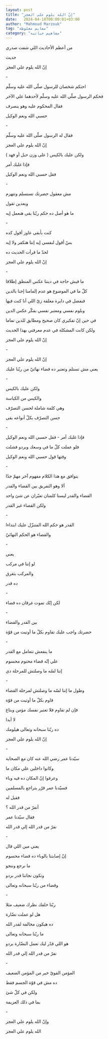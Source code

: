 ```yaml
---
layout: post
title: "إنّ الله يلوم على العجز"
date:   2024-04-10T00:00:01+03:00
author: "Mahmoud Marzouk"
tag: "مفايم مغلوطة"
category: "مفاهيم حياتيه"
---
```



من أعظم الأحاديث اللي شفت صدري

حديث

إنّ الله يلوم علي العجز

\-

احتكم شخصان للرسول صلّى الله عليه وسلّم

فحكم الرسول صلّي الله عليه وسلّم لأحدهما علي الآخر

فقال المحكوم عليه وهو ينصرف

حسبي الله ونعم الوكيل

\-

فقال له الرسول صلّى الله عليه وسلّم

إنّ الله يلوم علي العجز

ولكن عليك بالكيس ( على وزن حبل أو فهد )

فإذا غلبك أمر

فقل حسبي الله ونعم الوكيل

\-

مش معقول حضرتك تستسلم وتتهزم

وبعدين تقول

ما هو أصل ده حكم ربّنا بقى هنعمل إيه

\-

كنت بأبقى عاوز أقول كده

بسّ أقول لنفسي إيه إنتا هتكفر ولا إيه

لحدّ ما قرأت الحديث ده

إنّ الله يلوم علي العجز

\-

ما فيش حاجة في ديننا عكس المنطق إطلاقا

كلّ ما في الموضوع هو عدم إلمامنا إحنا بالدين

فنفضل في دايرة مغلقة زيّ اللي أنا كنت فيها

وبلوم نفسي ومعتبر نفسي بفكّر عكس الدين

في حين إنّ تفكيري كان صحيح ومطابق للدين تماما

ولكن كانت المشكلة في عدم معرفتي بهذا الحديث

إنّ الله يلوم على العجز

\-

إنّ الله يلوم علي العجز

يعني مش تستلم وتعتبر ده قضاء نهائيّ من ربّنا عليك

\-

ولكن عليك بالكيس

والكيس من الكياسة

وهي كلمة شاملة لحسن التصرّف

حسن التصرّف بكلّ أنواعه بقى

\-

فإذا غلبك أمر - فقل حسبي الله ونعم الوكيل

فلو عملت كلّ ما في وسعك وبردو فشلت

وقتها قول حسبي الله ونعم الوكيل

\-

يتوافق مع هذا الكلام مفهوم آخر مهمّ جدّا

ألا وهو التفريق بين القضاء والقدر

القضاء والقدر ليستا كلمتان تعبّران عن شئ واحد

ولكن القضاء غير القدر

\-

القدر هو حكم الله المتنزّل عليك ابتداءا

والقضاء هو الحكم النهائيّ

\-

يعني

لو إنتا في مركب

والمركب بتغرق

ده قدر

\-

لكن إنّك تموت غرقان ده قضاء

\-

بين القدر والقضاء

حضرتك واجب عليك تقاوم بكلّ ما أوتيت من قوّة

\-

ما ينفعش تتعامل مع القدر

علي إنّه قضاء محتوم محسوم

إنتا لسّه ما وصلتش للمرحلة دي

\-

وطول ما إنتا لسّه ما وصلتش لمرحلة القضاء

قاوم بكلّ ما أوتيت من قوّة

فإن لم تقاوم فلا تعتبر نفسك مؤمن وبتاع

لا أبدا

ده ربّنا سبحانه وتعالى هيلومك

إنّ الله يلوم علي العجز

\-

سيّدنا عمر رضي الله عنه كان مع الصحابة

وكانوا داخلين علي مكان ما

وعرفوا إنّ المكان ده فيه وباء

فسيّدنا عمر قرّر يتراجع بالمسلمين

فقيل له

أنفرّ من قدر الله ؟

فقال سيّدنا عمر

نفرّ من قدر الله إلي قدر الله

\-

يعني مين اللي قال

إنّ إصابتنا بالوباء ده قضاء محسوم

ما نرجع وننجو

وتكون نجاتنا قدر بردو

وقضاء من ربّنا سبحانه وتعالى

\-

ربّنا خلقك نظرك ضعيف مثلا

هل لو عملت نضّارة

ده هيكون مخالفة لقدر الله

ما ربّنا سبحانه وتعالى

هو اللي قدّر ليك تعمل النضّارة بردو

نفرّ من قدر الله إلي قدر الله

\-

المؤمن القويّ خير من المؤمن الضعيف

ده مش في قوّة الجسم فقط

ولكن في كلّ شئ

بما في ذلك العزيمة

\-

وإنّ الله يلوم علي العجز

الله يلوم علي العجز
